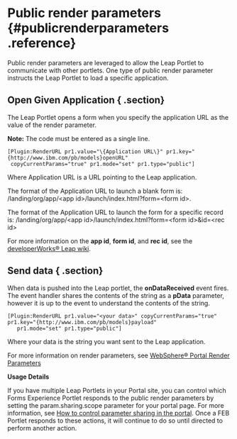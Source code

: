 # Public render parameters {#publicrenderparameters .reference}

Public render parameters are leveraged to allow the Leap Portlet to communicate with other portlets. One type of public render parameter instructs the Leap Portlet to load a specific application.

## Open Given Application { .section}

The Leap Portlet opens a form when you specify the application URL as the value of the render parameter.

**Note:** The code must be entered as a single line.

```
[Plugin:RenderURL pr1.value="\{Application URL\}" pr1.key="{http://www.ibm.com/pb/models}openURL"
 copyCurrentParams="true" pr1.mode="set" pr1.type="public"]
```

Where Application URL is a URL pointing to the Leap application.

The format of the Application URL to launch a blank form is: /landing/org/app/<app id\>/launch/index.html?form=<form id\>.

The format of the Application URL to launch the form for a specific record is: /landing/org/app/<app id\>/launch/index.html?form=<form id\>&id=<rec id\>

For more information on the **app id**, **form id**, and **rec id**, see the [developerWorks® Leap wiki](https://hclleapwiki.atlassian.net/wiki/spaces/HL/pages/65698/Launch+Other+Forms).

## Send data { .section}

When data is pushed into the Leap portlet, the **onDataReceived** event fires. The event handler shares the contents of the string as a **pData** parameter, however it is up to the event to understand the contents of the string.

```
[Plugin:RenderURL pr1.value="<your data>" copyCurrentParams="true" pr1.key="{http://www.ibm.com/pb/models}payload" 
   pr1.mode="set" pr1.type="public"]
```

Where your data is the string you want sent to the Leap application.

For more information on render parameters, see [WebSphere® Portal Render Parameters](http://www-01.ibm.com/support/knowledgecenter/SSHRKX_8.5.0/help/panel_help/plrf_rendr_plugin_render_url.dita)

**Usage Details**

If you have multiple Leap Portlets in your Portal site, you can control which Forms Experience Portlet responds to the public render parameters by setting the param.sharing.scope parameter for your portal page. For more information, see [How to control parameter sharing in the portal](http://www-01.ibm.com/support/knowledgecenter/SSYJ99_8.5.0/dev-portlet/pltcom_pubrndrprm.html). Once a FEB Portlet responds to these actions, it will continue to do so until directed to perform another action.

